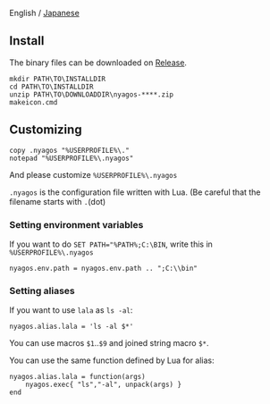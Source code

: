 English / [Japanese](./01-Install_ja.md)

## Install

The binary files can be downloaded on [Release](https://github.com/nyaosorg/nyagos/releases).

    mkdir PATH\TO\INSTALLDIR
    cd PATH\TO\INSTALLDIR
    unzip PATH\TO\DOWNLOADDIR\nyagos-****.zip
    makeicon.cmd

## Customizing

    copy .nyagos "%USERPROFILE%\."
    notepad "%USERPROFILE%\.nyagos"

And please customize `%USERPROFILE%\.nyagos`

`.nyagos` is the configuration file written with Lua.
(Be careful that the filename starts with `.`(dot)

### Setting environment variables

If you want to do `SET PATH="%PATH%;C:\BIN`,
write this in `%USERPROFILE%\.nyagos`

    nyagos.env.path = nyagos.env.path .. ";C:\\bin"

### Setting aliases

If you want to use `lala` as `ls -al`:

    nyagos.alias.lala = 'ls -al $*'

You can use macros `$1`..`$9` and joined string macro `$*`.

You can use the same function defined by Lua for alias:

    nyagos.alias.lala = function(args)
        nyagos.exec{ "ls","-al", unpack(args) }
    end
